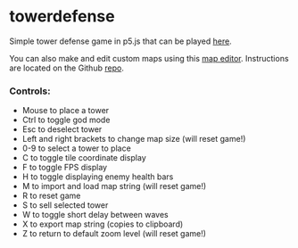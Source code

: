 # towerdefense
Simple tower defense game in p5.js that can be played
[here](https://xithiox.github.io/towerdefense/).

You can also make and edit custom maps using this
[map editor](https://xithiox.github.io/td-editor/). Instructions are
located on the Github [repo](https://github.com/xithiox/td-editor/).

### Controls:
* Mouse to place a tower
* Ctrl to toggle god mode
* Esc to deselect tower
* Left and right brackets to change map size (will reset game!)
* 0-9 to select a tower to place
* C to toggle tile coordinate display
* F to toggle FPS display
* H to toggle displaying enemy health bars
* M to import and load map string (will reset game!)
* R to reset game
* S to sell selected tower
* W to toggle short delay between waves
* X to export map string (copies to clipboard)
* Z to return to default zoom level (will reset game!)
